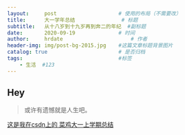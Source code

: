 ```yaml
---
layout:     post                    # 使用的布局（不需要改）
title:      大一学年总结               # 标题 
subtitle:   从十八岁到十九岁再到奔二的年纪  #副标题
date:       2020-09-19              # 时间
author:     hrdate                      # 作者
header-img: img/post-bg-2015.jpg    #这篇文章标题背景图片
catalog: true                       # 是否归档
tags:                               #标签
    - 生活  #123
---
```


## Hey
>或许有遗憾就是人生吧。

[这是我在csdn上的 菜鸡大一上学期总结](https://blog.csdn.net/hrd535523596/article/details/104151301)
